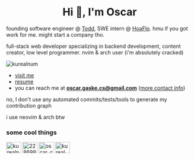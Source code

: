 <h1 align="center">Hi 👋, I'm Oscar</h1>

founding software engineer @ [Todd](https://www.toddagriscience.com/), SWE intern @ [HoaFlo](https://www.pelicanappsolutions.com/). hmu if you got work for me. might start a company tho.

full-stack web developer specializing in backend development, content creator, low level programmer. nvim & arch user (i'm absolutely cracked)

<p align="left"> <img src="https://komarev.com/ghpvc/?username=kurealnum&label=Profile%20views&color=0e75b6&style=flat" alt="kurealnum" /> </p>

- [visit me](https://oscargaske.me)
- [resume](https://docs.google.com/document/d/180oIGS-b6a3lX5bJ8rr5woHj9C-0erdY4vaRei85ksw/edit?tab=t.0)
- you can reach me at **oscar.gaske.cs@gmail.com** ([more contact info](https://linktr.ee/oscargaske))

no, I don't use any automated commits/tests/tools to generate my contribution graph

i use neovim & arch btw 

<h3 align="left">some cool things</h3>
<p align="left">
<a href="https://dev.to/kurealnum" target="blank"><img align="center" src="https://raw.githubusercontent.com/rahuldkjain/github-profile-readme-generator/master/src/images/icons/Social/devto.svg" alt="kurealnum" height="30" width="40" /></a>
<a href="https://stackoverflow.com/users/22869868" target="blank"><img align="center" src="https://raw.githubusercontent.com/rahuldkjain/github-profile-readme-generator/master/src/images/icons/Social/stack-overflow.svg" alt="22869868" height="30" width="40" /></a>
<a href="https://www.youtube.com/channel/UCrz1EgFHSkWpRkS0P-CPSXg" target="blank"><img align="center" src="https://raw.githubusercontent.com/rahuldkjain/github-profile-readme-generator/master/src/images/icons/Social/youtube.svg" alt="oscar_cs" height="30" width="40" /></a>
<a href="https://www.leetcode.com/kureal" target="blank"><img align="center" src="https://raw.githubusercontent.com/rahuldkjain/github-profile-readme-generator/master/src/images/icons/Social/leet-code.svg" alt="kureal" height="30" width="40" /></a>
</p>




